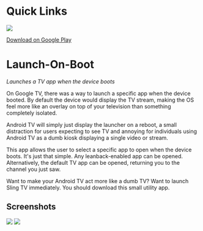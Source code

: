 # Quick Links
<img src='https://github-render.s3.amazonaws.com/prod/b7042dc5a29cc656cf93a1acad9d9663-render.png?AWSAccessKeyId=AKIAJILR36AMCOMBK3MQ&Signature=4ohy996yieB6PcU6suG8nsZOizw%3D&Expires=1478058773' />

[Download on Google Play](https://play.google.com/store/apps/details?id=news.androidtv.launchonboot)

# Launch-On-Boot
_Launches a TV app when the device boots_

On Google TV, there was a way to launch a specific app when the device booted. By default the device would display the TV stream, making the OS feel more like an overlay on top of your television than something completely isolated.

Android TV will simply just display the launcher on a reboot, a small distraction for users expecting to see TV and annoying for individuals using Android TV as a dumb kiosk displaying a single video or stream.

This app allows the user to select a specific app to open when the device boots. It's just that simple. Any leanback-enabled app can be opened. Alternatively, the default TV app can be opened, returning you to the channel you just saw.

Want to make your Android TV act more like a dumb TV? Want to launch Sling TV immediately. You should download this small utility app.

## Screenshots
<img src='https://raw.githubusercontent.com/ITVlab/Launch-On-Boot/master/promo/device-2016-10-24-191303.png' />

<img src='https://raw.githubusercontent.com/ITVlab/Launch-On-Boot/master/promo/device-2016-10-24-192435.png' />